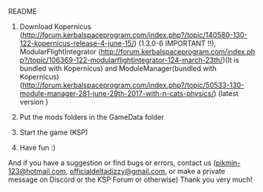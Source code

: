 README

1. Download Kopernicus (http://forum.kerbalspaceprogram.com/index.php?/topic/140580-130-122-kopernicus-release-4-june-15/) (1.3.0-6 IMPORTANT !!), ModularFlightIntegrator (http://forum.kerbalspaceprogram.com/index.php?/topic/106369-122-modularflightintegrator-124-march-23th/)(It is bundled with Kopernicus) and ModuleManager(bundled with Kopernicus) (http://forum.kerbalspaceprogram.com/index.php?/topic/50533-130-module-manager-281-june-29th-2017-with-n-cats-physics/) (latest version
)

2. Put the mods folders in the GameData folder

3. Start the game (KSP)

4. Have fun :)

And if you have a suggestion or find bugs or errors, contact us (pikmin-123@hotmail.com, officialdeltadizzy@gmail.com, or make a private message on Discord or the KSP Forum or otherwise) Thank you very much!
